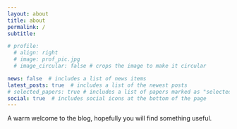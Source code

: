 ```yaml
---
layout: about
title: about
permalink: /
subtitle:

# profile:
  # align: right
  # image: prof_pic.jpg
  # image_circular: false # crops the image to make it circular

news: false  # includes a list of news items
latest_posts: true  # includes a list of the newest posts
# selected_papers: true # includes a list of papers marked as "selected={true}"
social: true  # includes social icons at the bottom of the page
---
```


A warm welcome to the blog, hopefully you will find something useful.